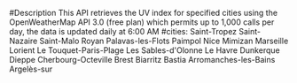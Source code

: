 #Description
This API retrieves the UV index for specified cities using the OpenWeatherMap API 3.0 (free plan) which permits up to 1,000 calls per day, the data is updated daily at 6:00 AM 
#cities: 
Saint-Tropez
Saint-Nazaire
Saint-Malo
Royan
Palavas-les-Flots
Paimpol
Nice
Mimizan
Marseille
Lorient
Le Touquet-Paris-Plage
Les Sables-d'Olonne
Le Havre
Dunkerque
Dieppe
Cherbourg-Octeville
Brest
Biarritz
Bastia
Arromanches-les-Bains
Argelès-sur
